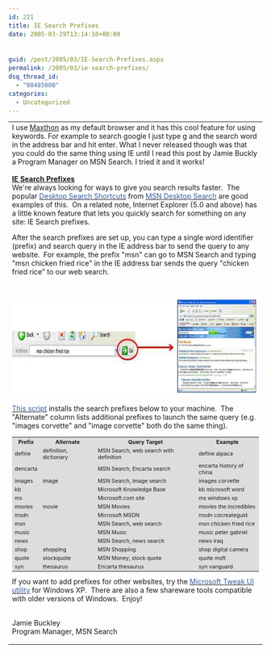 ```yaml
---
id: 221
title: IE Search Prefixes
date: 2005-03-29T13:14:10+00:00


guid: /post/2005/03/IE-Search-Prefixes.aspx
permalink: /2005/03/ie-search-prefixes/
dsq_thread_id:
  - "80485000"
categories:
  - Uncategorized
---
```

<table height="100%" width="100%">
<tbody>
<tr>
<td class="PostFrame" valign="top" width="100%" height="100%">
<div class="PostTitle">I use <a href="http://www.maxthon.com/">Maxthon</a> as my default browser and it has this cool feature for using keywords. For example to search google I just type g and the search word in the address bar and hit enter. What I never released though was that you could do the same thing using IE until I read this post by Jamie Buckly a Program Manager on MSN Search. I tried it and it works! </div>
<div class="PostTitle">&nbsp;</div>
<div class="PostTitle"><strong><font color="#ff6600"><a href="http://blogs.msdn.com/msnsearch/archive/2005/03/28/403129.aspx">IE Search Prefixes</a></font></strong> </div>
<div class="PostInfos"><b></b></div>
<div class="PostContent">We're always looking for ways to give you search results faster.&nbsp; The popular <a href="http://channel9.msdn.com/wiki/default.aspx/Channel9.DesktopSearchShortcuts"><font color="#355ea0">Desktop Search Shortcuts</font></a> from <a href="http://toolbar.msn.com/"><font color="#355ea0">MSN Desktop Search</font></a> are good examples of this.&nbsp; On a related note, Internet Explorer (5.0 and above) has a little known feature that lets you quickly search for something on any site: IE Search prefixes. 
<p>After the search prefixes are set up, you can type a single word identifier (prefix) and search query in the IE address bar to send the query to any website.&nbsp; For example, the prefix "msn" can go to MSN Search and typing "msn chicken fried rice" in the IE address bar sends the query "chicken fried rice" to our web search.</p>
<p>&nbsp;</p><img height="192" alt="05-03-29 extensions" src="/wp-content/uploads/contentbinary/05_2D03_2D29_20extensions.jpg" width="769" border="0" /> 
<p><a href="http://msnsearch.members.winisp.net/files/IE_Search_Prefixes.zip"><font color="#355ea0">This script</font></a> installs the search prefixes below to your machine.&nbsp; The "Alternate" column lists additional prefixes to launch the same query (e.g. "images corvette" and "image corvette" both do the same thing).</p>
<p>
<table class="dontmatchme" style="FONT-SIZE: 8pt" cellspacing="4" cellpadding="2" bgcolor="#dddddd">
<tbody>
<tr>
<th>Prefix</th>
<th>Alternate</th>
<th>Query Target </th>
<th>Example </th></tr>
<tr>
<td>define </td>
<td>definition, dictionary </td>
<td>MSN Search, web search with definition</td>
<td>define alpaca </td></tr>
<tr>
<td>dencarta </td>
<td>&nbsp;</td>
<td>MSN Search, Encarta search </td>
<td>encarta history of china </td></tr>
<tr>
<td>images </td>
<td>image </td>
<td>MSN Search, image search </td>
<td>images corvette </td></tr>
<tr>
<td>kb </td>
<td>&nbsp;</td>
<td>Microsoft Knowledge Base </td>
<td>kb microsoft word </td></tr>
<tr>
<td>ms </td>
<td>&nbsp;</td>
<td>Microsoft.com site </td>
<td>ms windows xp </td></tr>
<tr>
<td>movies</td>
<td>movie </td>
<td>MSN Movies</td>
<td>movies the incredibles </td></tr>
<tr>
<td>msdn </td>
<td>&nbsp;</td>
<td>Microsoft MSDN </td>
<td>msdn cocreateguid </td></tr>
<tr>
<td>msn </td>
<td>&nbsp;</td>
<td>MSN Search, web search </td>
<td>msn chicken fried rice </td></tr>
<tr>
<td>music </td>
<td>&nbsp;</td>
<td>MSN Music </td>
<td>music peter gabriel </td></tr>
<tr>
<td>news </td>
<td>&nbsp;</td>
<td>MSN Search, news search</td>
<td>news iraq </td></tr>
<tr>
<td>shop </td>
<td>shopping </td>
<td>MSN Shopping </td>
<td>shop digital camera </td></tr>
<tr>
<td>quote </td>
<td>stockquote</td>
<td>MSN Money, stock quote </td>
<td>quote msft </td></tr>
<tr>
<td>syn </td>
<td>thesaurus </td>
<td>Encarta thesaurus </td>
<td>syn vanguard </td></tr></tbody></table>If you want to add prefixes for other websites, try the <a href="http://www.microsoft.com/windowsxp/downloads/powertoys/xppowertoys.mspx"><font color="#355ea0">Microsoft Tweak UI utility</font></a> for Windows XP.&nbsp; There are also a few shareware tools compatible with older versions of Windows.&nbsp; Enjoy!</p>
<p><br />Jamie Buckley<br />Program Manager, MSN Search<br /></p></div></td></tr></tbody></table>